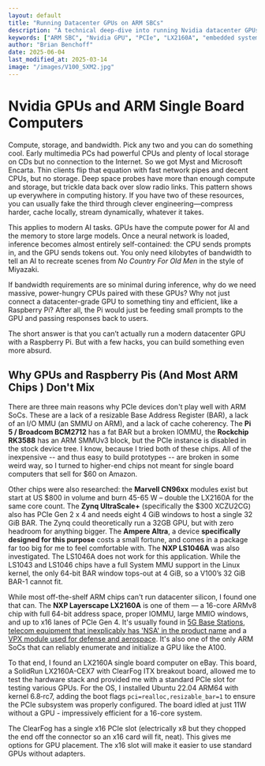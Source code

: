 ```yaml
---
layout: default
title: "Running Datacenter GPUs on ARM SBCs"
description: "A technical deep-dive into running Nvidia datacenter GPUs on ARM single-board computers, focusing on PCIe compatibility and system requirements"
keywords: ["ARM SBC", "Nvidia GPU", "PCIe", "LX2160A", "embedded systems", "IOMMU", "BAR sizing", "datacenter computing"]
author: "Brian Benchoff"
date: 2025-06-04
last_modified_at: 2025-03-14
image: "/images/V100_SXM2.jpg"
---
```



# Nvidia GPUs and ARM Single Board Computers

Compute, storage, and bandwidth. Pick any two and you can do something cool. Early multimedia PCs had powerful CPUs and plenty of local storage on CDs but no connection to the Internet. So we got Myst and Microsoft Encarta. Thin clients flip that equation with fast network pipes and decent CPUs, but no storage. Deep space probes have more than enough compute and storage, but trickle data back over slow radio links. This pattern shows up everywhere in computing history. If you have two of these resources, you can usually fake the third through clever engineering—compress harder, cache locally, stream dynamically, whatever it takes.

This applies to modern AI tasks. GPUs have the compute power for AI and the memory to store large models. Once a neural network is loaded, inference becomes almost entirely self-contained: the CPU sends prompts in, and the GPU sends tokens out. You only need kilobytes of bandwidth to tell an AI to recreate scenes from _No Country For Old Men_ in the style of Miyazaki.

If bandwidth requirements are so minimal during inference, why do we need massive, power-hungry CPUs paired with these GPUs? Why not just connect a datacenter-grade GPU to something tiny and efficient, like a Raspberry Pi? After all, the Pi would just be feeding small prompts to the GPU and passing responses back to users.

The short answer is that you can’t actually run a modern datacenter GPU with a Raspberry Pi. But with a few hacks, you can build something even more absurd.

## Why GPUs and Raspberry Pis (And Most ARM Chips ) Don't Mix

There are three main reasons why PCIe devices don't play well with ARM SoCs. These are a lack of a resizable Base Address Register (BAR), a lack of an I/O MMU (an SMMU on ARM), and a lack of cache coherency. The **Pi 5 / Broadcom BCM2712** has a fat BAR but a broken IOMMU, the **Rockchip RK3588** has an ARM SMMUv3 block, but the PCIe instance is disabled in the stock device tree. I know, because I tried both of these chips. All of the inexpensive -- and thus easy to build prototypes -- are broken in some weird way, so I turned to higher-end chips not meant for single board computers that sell for $60 on Amazon.

Other chips were also researched: the **Marvell CN96xx** modules exist but start at US $800 in volume and burn 45-65 W – double the LX2160A for the same core count. The **Zynq UltraScale+** (specifically the $300 XCZU2CG) also has PCIe Gen 2 x 4 and needs eight 4 GiB windows to host a single 32 GiB BAR. The Zynq could theoretically run a 32GB GPU, but with zero headroom for anything bigger. The **Ampere Altra**, a device __specifically designed for this purpose__ costs a small fortune, and comes in a package far too big for me to feel comfortable with. The **NXP LS1046A** was also investigated. The LS1046A does not work for this application. While the LS1043 and LS1046 chips have a full System MMU support in the Linux kernel, the only 64-bit BAR window tops-out at 4 GiB, so a V100’s 32 GiB BAR-1 cannot fit.

While most off-the-shelf ARM chips can't run datacenter silicon, I found one that can. The **NXP Layerscape LX2160A** is one of them — a 16-core ARMv8 chip with full 64-bit address space, proper IOMMU, large MMIO windows, and up to x16 lanes of PCIe Gen 4. It's usually found in [5G Base Stations](https://www.sageran.com/products/4g5g-portfolio/unity-outdoor-integrated-base-station-2w.html), [telecom equipment that inexplicably has 'NSA' in the product name](https://www.nexcom.com/Products/network-and-communication-solutions/edge-cloud-solutions/sd-wan-appliance/sd-wan-appliance-nsa-6310) and a [VPX module used for defense and aerospace](https://www.curtisswrightds.com/products/computing/processors/3u-vpx/vpx3-1708-v3-1708). It's also one of the only ARM SoCs that can reliably enumerate and initialize a GPU like the A100.

To that end, I found an LX2160A single board computer on eBay. This board, a SolidRun LX2160A-CEX7 with ClearFog ITX breakout board, allowed me to test the hardware stack and provided me with a standard PCIe slot for testing various GPUs. For the OS, I installed Ubuntu 22.04 ARM64 with kernel 6.8‑rc7, adding the boot flags `pci=realloc,resizable_bar=1` to ensure the PCIe subsystem was properly configured. The board idled at just 11W without a GPU - impressively efficient for a 16-core system.

The ClearFog has a single x16 PCIe slot (electrically x8 but they chopped the end off the connector so an x16 card will fit, neat). This gives me options for GPU placement. The x16 slot will make it easier to use standard GPUs without adapters.

